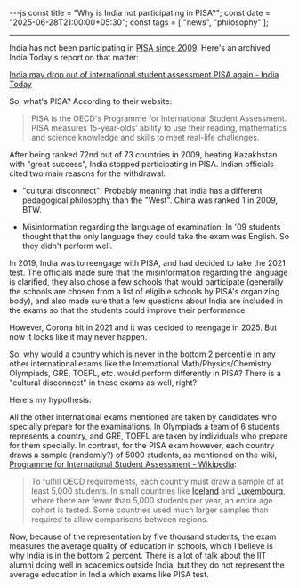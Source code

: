 ---js
const title = "Why is India not participating in PISA?";
const date = "2025-06-28T21:00:00+05:30";
const tags = [ "news", "philosophy" ];

---

India has not been participating in [PISA since 2009](https://www.oecd.org/en/about/programmes/pisa/pisa-participants.html).  Here's an archived India Today's report on that matter:

[India may drop out of international student assessment PISA again - India Today](https://web.archive.org/web/20250324105225/https://www.indiatoday.in/education-today/news/story/india-may-drop-out-of-international-student-assessment-pisa-again-2692495-2025-03-12)



So, what's PISA?  According to their website:

> PISA is the OECD's Programme for International Student Assessment. PISA
> measures 15-year-olds’ ability to use their reading, mathematics and science
> knowledge and skills to meet real-life challenges.



After being ranked 72nd out of 73 countries in 2009, beating Kazakhstan with "great success", India stopped participating in PISA.  Indian officials cited two main reasons for the withdrawal:

-  "cultural disconnect": Probably meaning that India has a different pedagogical philosophy than the "West".  China was ranked 1 in 2009, BTW.

- Misinformation regarding the language of examination:  In '09 students thought that the only language they could take the exam was English.  So they didn't perform well.



In 2019, India was to reengage with PISA, and had decided to take the 2021 test.  The officials made sure that the misinformation regarding the language is clarified, they also chose a few schools that would participate (generally the schools are chosen from a list of eligible schools by PISA's organizing body), and also made sure that a few questions about India are included in the exams so that the students could improve their performance.

However, Corona hit in 2021 and it was decided to reengage in 2025.  But now it looks like it may never happen.

So, why would a country which is never in the bottom 2 percentile in any other international exams like the International Math/Physics/Chemistry Olympiads, GRE, TOEFL, etc. would perform differently in PISA?  There is a "cultural disconnect" in these exams as well, right? 

Here's my hypothesis:  

All the other international exams mentioned are taken by candidates who specially prepare for the examinations. In Olympiads a team of 6 students represents a country, and GRE, TOEFL are taken by individuals who prepare for them specially.  In contrast, for the PISA exam however, each country draws a sample (randomly?) of 5000 students, as mentioned on the wiki, [Programme for International Student Assessment - Wikipedia](https://en.wikipedia.org/wiki/Programme_for_International_Student_Assessment#Sampling):

> To fulfill OECD requirements, each country must draw a sample of at least 5,000 students. In small countries like [Iceland](https://en.wikipedia.org/wiki/Iceland "Iceland") and [Luxembourg](https://en.wikipedia.org/wiki/Luxembourg "Luxembourg"),
>  where there are fewer than 5,000 students per year, an entire age 
> cohort is tested. Some countries used much larger samples than required 
> to allow comparisons between regions.


Now, because of the representation by five thousand students, the exam measures the average quality of education in schools, which I believe is why India is in the bottom 2 percent.  There is a lot of talk about the IIT alumni doing well in academics outside India, but they do not represent the average education in India which exams like PISA test.
